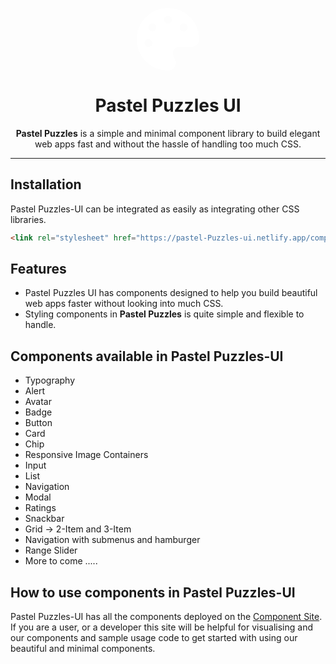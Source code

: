 <p align="center">
  <a href="https://github.com/dhruvin25799/PS-Component-Library" rel="noopener" target="_blank"><svg  width="100" xmlns="http://www.w3.org/2000/svg" viewBox="0 0 512 512"><!--! Font Awesome Pro 6.0.0 by @fontawesome - https://fontawesome.com License - https://fontawesome.com/license (Commercial License) Copyright 2022 Fonticons, Inc. --><path style="fill: white;" d="M512 255.1C512 256.9 511.1 257.8 511.1 258.7C511.6 295.2 478.4 319.1 441.9 319.1H344C317.5 319.1 296 341.5 296 368C296 371.4 296.4 374.7 297 377.9C299.2 388.1 303.5 397.1 307.9 407.8C313.9 421.6 320 435.3 320 449.8C320 481.7 298.4 510.5 266.6 511.8C263.1 511.9 259.5 512 256 512C114.6 512 0 397.4 0 256C0 114.6 114.6 0 256 0C397.4 0 512 114.6 512 256V255.1zM96 255.1C78.33 255.1 64 270.3 64 287.1C64 305.7 78.33 319.1 96 319.1C113.7 319.1 128 305.7 128 287.1C128 270.3 113.7 255.1 96 255.1zM128 191.1C145.7 191.1 160 177.7 160 159.1C160 142.3 145.7 127.1 128 127.1C110.3 127.1 96 142.3 96 159.1C96 177.7 110.3 191.1 128 191.1zM256 63.1C238.3 63.1 224 78.33 224 95.1C224 113.7 238.3 127.1 256 127.1C273.7 127.1 288 113.7 288 95.1C288 78.33 273.7 63.1 256 63.1zM384 191.1C401.7 191.1 416 177.7 416 159.1C416 142.3 401.7 127.1 384 127.1C366.3 127.1 352 142.3 352 159.1C352 177.7 366.3 191.1 384 191.1z"/></svg></a></p>
</p>

<h1 align="center"><b>Pastel Puzzles UI</b></h1>

<div align="center">

 **Pastel Puzzles**  is a simple and minimal component library to build elegant web apps fast and without the hassle of handling too much CSS.


</div>

---

## **Installation** 

Pastel Puzzles-UI can be integrated as easily as integrating other CSS libraries.

```html
<link rel="stylesheet" href="https://pastel-Puzzles-ui.netlify.app/components.css">
```

## **Features**
* Pastel Puzzles UI has components designed to help you build beautiful web apps faster without looking into much CSS.
* Styling components in **Pastel Puzzles** is quite simple and flexible to handle.


## **Components available in Pastel Puzzles-UI**
* Typography
* Alert
* Avatar
* Badge
* Button
* Card
* Chip
* Responsive Image Containers
* Input
* List
* Navigation
* Modal
* Ratings
* Snackbar
* Grid -> 2-Item and 3-Item
* Navigation with submenus and hamburger
* Range Slider
* More to come .....



## **How to use components in Pastel Puzzles-UI**
Pastel Puzzles-UI has all the components deployed on the [Component Site](https://pastel-Puzzles-ui.netlify.app/examples/typography). If you are a user, or a developer this site will be helpful for visualising and our components and sample usage code to get started with using our beautiful and minimal components.
